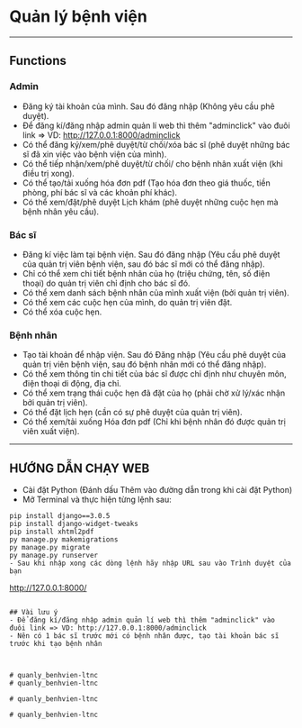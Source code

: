 
# Quản lý bệnh viện
---
## Functions
### Admin
- Đăng ký tài khoản của mình. Sau đó đăng nhập (Không yêu cầu phê duyệt).
- Để đăng kí/đăng nhập admin quản lí web thì thêm "adminclick" vào đuôi link => VD: http://127.0.0.1:8000/adminclick
- Có thể đăng ký/xem/phê duyệt/từ chối/xóa bác sĩ (phê duyệt những bác sĩ đã xin việc vào bệnh viện của mình).
- Có thể tiếp nhận/xem/phê duyệt/từ chối/ cho bệnh nhân xuất viện (khi điều trị xong).
- Có thể tạo/tải xuống hóa đơn pdf (Tạo hóa đơn theo giá thuốc, tiền phòng, phí bác sĩ và các khoản phí khác).
- Có thể xem/đặt/phê duyệt Lịch khám (phê duyệt những cuộc hẹn mà bệnh nhân yêu cầu).

### Bác sĩ
- Đăng kí việc làm tại bệnh viện. Sau đó đăng nhập (Yêu cầu phê duyệt của quản trị viên bệnh viện, sau đó bác sĩ mới có thể đăng nhập).
- Chỉ có thể xem chi tiết bệnh nhân của họ (triệu chứng, tên, số điện thoại) do quản trị viên chỉ định cho bác sĩ đó.
- Có thể xem danh sách bệnh nhân của mình xuất viện (bởi quản trị viên).
- Có thể xem các cuộc hẹn của mình, do quản trị viên đặt.
- Có thể xóa cuộc hẹn.

### Bệnh nhân
- Tạo tài khoản để nhập viện. Sau đó Đăng nhập (Yêu cầu phê duyệt của quản trị viên bệnh viện, sau đó bệnh nhân mới có thể đăng nhập).
- Có thể xem thông tin chi tiết của bác sĩ được chỉ định như chuyên môn, điện thoại di động, địa chỉ.
- Có thể xem trạng thái cuộc hẹn đã đặt của họ (phải chờ xử lý/xác nhận bởi quản trị viên).
- Có thể đặt lịch hẹn (cần có sự phê duyệt của quản trị viên).
- Có thể xem/tải xuống Hóa đơn pdf (Chỉ khi bệnh nhân đó được quản trị viên xuất viện).

---

## HƯỚNG DẪN CHẠY WEB
- Cài đặt Python (Đánh dấu Thêm vào đường dẫn trong khi cài đặt Python)
- Mở Terminal và thực hiện từng lệnh sau:
```
pip install django==3.0.5
pip install django-widget-tweaks
pip install xhtml2pdf
py manage.py makemigrations
py manage.py migrate
py manage.py runserver
- Sau khi nhập xong các dòng lệnh hãy nhập URL sau vào Trình duyệt của bạn
```
http://127.0.0.1:8000/
```

## Vài lưu ý
- Để đăng kí/đăng nhập admin quản lí web thì thêm "adminclick" vào đuôi link => VD: http://127.0.0.1:8000/adminclick
- Nên có 1 bác sĩ trước mới có bệnh nhân được, tạo tài khoản bác sĩ trước khi tạo bệnh nhân



# quanly_benhvien-ltnc
#   q u a n l y _ b e n h v i e n - l t n c 
 
 #   q u a n l y _ b e n h v i e n - l t n c 
 
 #   q u a n l y _ b e n h v i e n - l t n c 
 
 